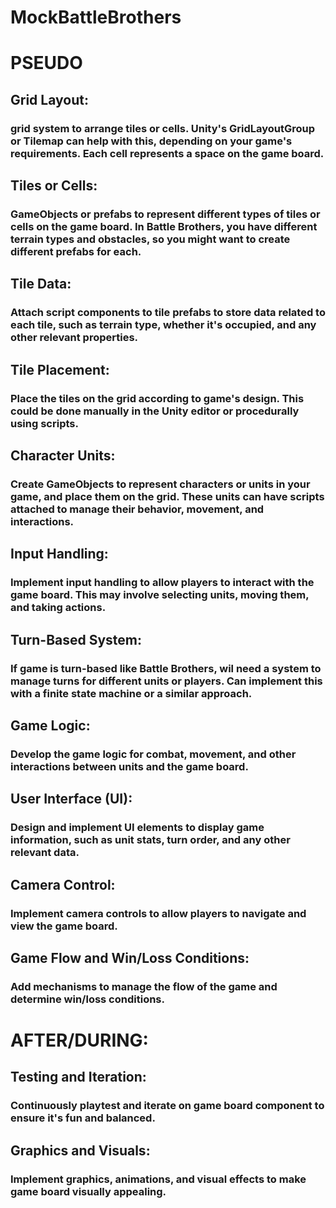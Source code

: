 # MockBattleBrothers
# PSEUDO

## Grid Layout:

### grid system to arrange tiles or cells. Unity's GridLayoutGroup or Tilemap can help with this, depending on your game's requirements. Each cell represents a space on the game board.

## Tiles or Cells:

###  GameObjects or prefabs to represent different types of tiles or cells on the game board. In Battle Brothers, you have different terrain types and obstacles, so you might want to create different prefabs for each.

## Tile Data:

### Attach script components to tile prefabs to store data related to each tile, such as terrain type, whether it's occupied, and any other relevant properties.

## Tile Placement:

### Place the tiles on the grid according to game's design. This could be done manually in the Unity editor or procedurally using scripts.

## Character Units:

### Create GameObjects to represent characters or units in your game, and place them on the grid. These units can have scripts attached to manage their behavior, movement, and interactions.

## Input Handling:

### Implement input handling to allow players to interact with the game board. This may involve selecting units, moving them, and taking actions.

## Turn-Based System:

### If game is turn-based like Battle Brothers, wil need a system to manage turns for different units or players. Can implement this with a finite state machine or a similar approach.

## Game Logic:

### Develop the game logic for combat, movement, and other interactions between units and the game board.

## User Interface (UI):

### Design and implement UI elements to display game information, such as unit stats, turn order, and any other relevant data.

## Camera Control:

### Implement camera controls to allow players to navigate and view the game board.

## Game Flow and Win/Loss Conditions:

### Add mechanisms to manage the flow of the game and determine win/loss conditions.


# AFTER/DURING:

## Testing and Iteration:

### Continuously playtest and iterate on game board component to ensure it's fun and balanced.

## Graphics and Visuals:

### Implement graphics, animations, and visual effects to make game board visually appealing.